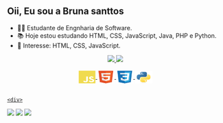## Oii, Eu sou a Bruna santtos


- 👩‍💻 Estudante de Engnharia de Software.
- 📚 Hoje estou estudando HTML, CSS, JavaScript, Java, PHP e Python.
- 🎯 Interesse: HTML, CSS, JavaScript.

<div align="center">
  <a href="https://github.com/Brunasanttos">
  <img height="180em" src="https://github-readme-stats.vercel.app/api?username=Brunasanttos&show_icons=false&theme=dracula&include_all_commits=true&count_private=true"/>
  <img height="180em" src="https://github-readme-stats.vercel.app/api/top-langs/?username=Brunasanttos&layout=compact&langs_count=7&theme=dracula"/>
<div style="display: inline_block"><br>
  <img align="center" alt="Bruna-Js" height="30" width="40" src="https://raw.githubusercontent.com/devicons/devicon/master/icons/javascript/javascript-plain.svg">
  <img align="center" alt="Bruna-HTML" height="30" width="40" src="https://raw.githubusercontent.com/devicons/devicon/master/icons/html5/html5-original.svg">
  <img align="center" alt="Bruna-CSS" height="30" width="40" src="https://raw.githubusercontent.com/devicons/devicon/master/icons/css3/css3-original.svg">
  <img align="center" alt="Bruna-Python" height="30" width="40" src="https://raw.githubusercontent.com/devicons/devicon/master/icons/python/python-original.svg">
  
</div>
  
</div>
    
   ##
    
    <div>
  <a href="https://www.instagram.com/karlasts__/ https://discord.com/" target="_blank"><img src="https://img.shields.io/badge/-Instagram-%23E4405F?style=for-the-badge&logo=instagram&logoColor=white" target="_blank"></a>
  <a href = "mailto:brunakarlagds@gmail.com"><img src="https://img.shields.io/badge/-Gmail-%23333?style=for-the-badge&logo=gmail&logoColor=white" target="_blank"></a>
  <a href="https://www.linkedin.com/in/bruna-karla-671a27210/" target="_blank"><img src="https://img.shields.io/badge/-LinkedIn-%230077B5?style=for-the-badge&logo=linkedin&logoColor=white" target="_blank"></a> 
    </div>
 

